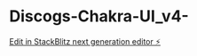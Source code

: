 # Discogs-Chakra-UI_v4-

[Edit in StackBlitz next generation editor ⚡️](https://stackblitz.com/~/github.com/aleaming/Discogs-Chakra-UI_v4-)